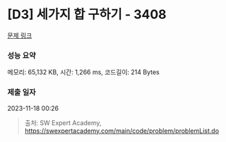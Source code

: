 # [D3] 세가지 합 구하기 - 3408 

[문제 링크](https://swexpertacademy.com/main/code/problem/problemDetail.do?contestProbId=AWEbPukqySUDFAWs) 

### 성능 요약

메모리: 65,132 KB, 시간: 1,266 ms, 코드길이: 214 Bytes

### 제출 일자

2023-11-18 00:26



> 출처: SW Expert Academy, https://swexpertacademy.com/main/code/problem/problemList.do